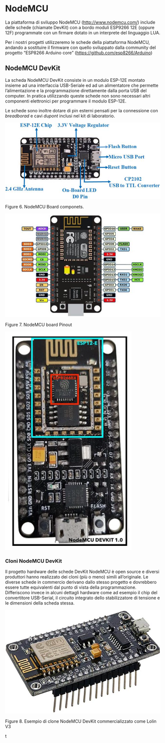 # NodeMCU

La piattaforma di sviluppo NodeMCU (http://www.nodemcu.com/) include delle schede (chiamate DevKit) con a bordo moduli ESP9266 12E (oppure 12F) programmate con un firmare dotato in un interprete del linguaggio LUA.

Per i nostri progetti utilizzeremo le schede della piattaforma NodeMCU, andando a sostituire il firmware con quello sviluppato dalla community del progetto “ESP8266 Arduino core” (https://github.com/esp8266/Arduino)

## NodeMCU DevKit

La scheda NodeMCU DevKit consiste in un modulo ESP-12E montato insieme ad una interfaccia USB-Seriale ed ad un alimentatore che permette l’alimentazione e la programmazione direttamente dalla porta USB del computer. In pratica utilizzando queste schede non sono necessari altri componenti elettronici per programmare il modulo ESP-12E.

Le schede sono inoltre dotare di pin esterni pensati per la connessione con *breadborad* e cavi *dupont* inclusi nel kit di laboratorio.

 

![NodeMCU ESP8266 Board](../media/clip_image002-16368006036535.jpg)

Figure 6. NodeMCU Board componets.

![img](../media/clip_image004-16368006036546.jpg)

Figure 7. NodeMCU board Pinout

![img](../media/clip_image005.png)

### Cloni NodeMCU DevKit

Il progetto hardware delle schede DevKit NodeMCU è open source e diversi produttori hanno realizzato dei cloni (più o meno) simili all’originale. Le diverse schede in commercio derivano dallo stesso progetto e dovrebbero essere tutte equivalenti dal punto di vista della programmazione. Differiscono invece in alcuni dettagli hardware come ad esempio il chip del convertitore USB-Serial, il circuito integrato dello stabilizzatore di tensione e le dimensioni della scheda stessa.

 

 

![NodeMCU ESP8266 Development Board](../media/clip_image007-16368006036547.jpg)

Figure 8. Esempio di clone NodeMCU DevKit commercializzato come Lolin V3

t